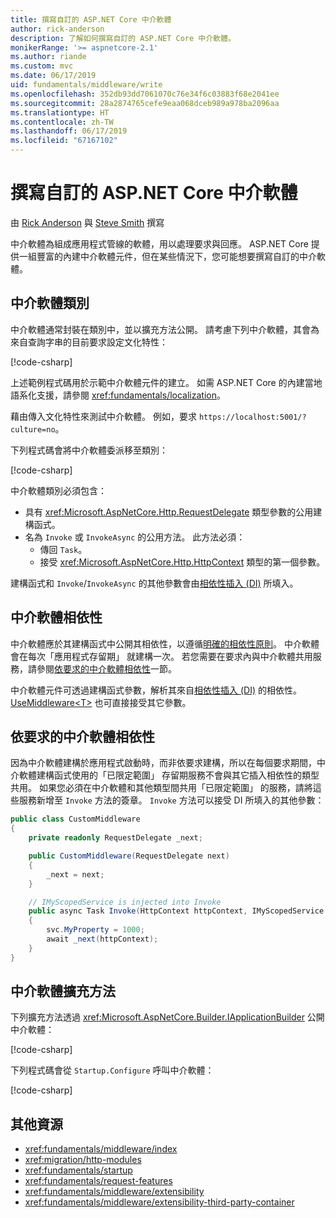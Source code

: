 ```yaml
---
title: 撰寫自訂的 ASP.NET Core 中介軟體
author: rick-anderson
description: 了解如何撰寫自訂的 ASP.NET Core 中介軟體。
monikerRange: '>= aspnetcore-2.1'
ms.author: riande
ms.custom: mvc
ms.date: 06/17/2019
uid: fundamentals/middleware/write
ms.openlocfilehash: 352db93dd7061070c76e34f6c03883f68e2041ee
ms.sourcegitcommit: 28a2874765cefe9eaa068dceb989a978ba2096aa
ms.translationtype: HT
ms.contentlocale: zh-TW
ms.lasthandoff: 06/17/2019
ms.locfileid: "67167102"
---
```

# <a name="write-custom-aspnet-core-middleware"></a>撰寫自訂的 ASP.NET Core 中介軟體

由 [Rick Anderson](https://twitter.com/RickAndMSFT) 與 [Steve Smith](https://ardalis.com/) 撰寫

中介軟體為組成應用程式管線的軟體，用以處理要求與回應。 ASP.NET Core 提供一組豐富的內建中介軟體元件，但在某些情況下，您可能想要撰寫自訂的中介軟體。

## <a name="middleware-class"></a>中介軟體類別

中介軟體通常封裝在類別中，並以擴充方法公開。 請考慮下列中介軟體，其會為來自查詢字串的目前要求設定文化特性：

[!code-csharp[](index/snapshot/Culture/StartupCulture.cs?name=snippet1)]

上述範例程式碼用於示範中介軟體元件的建立。 如需 ASP.NET Core 的內建當地語系化支援，請參閱 <xref:fundamentals/localization>。

藉由傳入文化特性來測試中介軟體。 例如，要求 `https://localhost:5001/?culture=no`。

下列程式碼會將中介軟體委派移至類別：

[!code-csharp[](index/snapshot/Culture/RequestCultureMiddleware.cs)]

中介軟體類別必須包含：

* 具有 <xref:Microsoft.AspNetCore.Http.RequestDelegate> 類型參數的公用建構函式。
* 名為 `Invoke` 或 `InvokeAsync` 的公用方法。 此方法必須：
  * 傳回 `Task`。
  * 接受 <xref:Microsoft.AspNetCore.Http.HttpContext> 類型的第一個參數。
  
建構函式和 `Invoke`/`InvokeAsync` 的其他參數會由[相依性插入 (DI)](xref:fundamentals/dependency-injection) 所填入。

## <a name="middleware-dependencies"></a>中介軟體相依性

中介軟體應於其建構函式中公開其相依性，以遵循[明確的相依性原則](/dotnet/standard/modern-web-apps-azure-architecture/architectural-principles#explicit-dependencies)。 中介軟體會在每次「應用程式存留期」  就建構一次。 若您需要在要求內與中介軟體共用服務，請參閱[依要求的中介軟體相依性](#per-request-middleware-dependencies)一節。

中介軟體元件可透過建構函式參數，解析其來自[相依性插入 (DI)](xref:fundamentals/dependency-injection) 的相依性。 [UseMiddleware&lt;T&gt;](/dotnet/api/microsoft.aspnetcore.builder.usemiddlewareextensions.usemiddleware#Microsoft_AspNetCore_Builder_UseMiddlewareExtensions_UseMiddleware_Microsoft_AspNetCore_Builder_IApplicationBuilder_System_Type_System_Object___) 也可直接接受其它參數。

## <a name="per-request-middleware-dependencies"></a>依要求的中介軟體相依性

因為中介軟體建構於應用程式啟動時，而非依要求建構，所以在每個要求期間，中介軟體建構函式使用的「已限定範圍」  存留期服務不會與其它插入相依性的類型共用。 如果您必須在中介軟體和其他類型間共用「已限定範圍」  的服務，請將這些服務新增至 `Invoke` 方法的簽章。 `Invoke` 方法可以接受 DI 所填入的其他參數：

```csharp
public class CustomMiddleware
{
    private readonly RequestDelegate _next;

    public CustomMiddleware(RequestDelegate next)
    {
        _next = next;
    }

    // IMyScopedService is injected into Invoke
    public async Task Invoke(HttpContext httpContext, IMyScopedService svc)
    {
        svc.MyProperty = 1000;
        await _next(httpContext);
    }
}
```

## <a name="middleware-extension-method"></a>中介軟體擴充方法

下列擴充方法透過 <xref:Microsoft.AspNetCore.Builder.IApplicationBuilder> 公開中介軟體：

[!code-csharp[](index/snapshot/Culture/RequestCultureMiddlewareExtensions.cs)]

下列程式碼會從 `Startup.Configure` 呼叫中介軟體：

[!code-csharp[](index/snapshot/Culture/Startup.cs?name=snippet1&highlight=5)]

## <a name="additional-resources"></a>其他資源

* <xref:fundamentals/middleware/index>
* <xref:migration/http-modules>
* <xref:fundamentals/startup>
* <xref:fundamentals/request-features>
* <xref:fundamentals/middleware/extensibility>
* <xref:fundamentals/middleware/extensibility-third-party-container>
